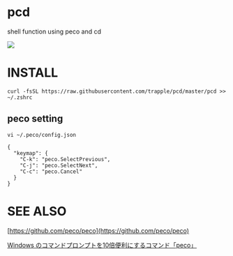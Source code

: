 # pcd

shell function using peco and cd

![](http://gifzo.net/sPyvEHq2bs.gif)

# INSTALL

```
curl -fsSL https://raw.githubusercontent.com/trapple/pcd/master/pcd >> ~/.zshrc
```

## peco setting

`vi ~/.peco/config.json`

```
{
  "keymap": {
    "C-k": "peco.SelectPrevious",
    "C-j": "peco.SelectNext",
    "C-c": "peco.Cancel"
  }
}
```

# SEE ALSO

[https://github.com/peco/peco](https://github.com/peco/peco)

[Windows のコマンドプロンプトを10倍便利にするコマンド「peco」](http://mattn.kaoriya.net/software/peco.htm)